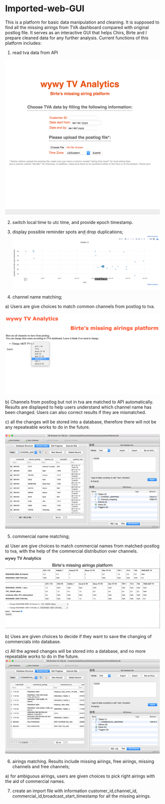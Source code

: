 # Imported-web-GUI
This is a platform for basic data manipulation and cleaning. It is supposed to find all the missing airings from TVA dashboard compared with original postlog file. 
It serves as an interactive GUI that helps Chirs, Birte and I prepare cleaned data for any further analysis. 
Current functions of this platform includes:

1) read tva data from API

 ![Sceenshot](https://github.com/saaaima/Imported-web-GUI/blob/master/login%20page.png)
 
2) switch local time to utc time, and provide epoch timestamp.

3) display possible reminder spots and drop duplications;
  ![Sceenshot](https://github.com/saaaima/Imported-web-GUI/blob/master/reminder_spots.png)






4) channel name matching; 

  a) Users are give choices to match common channels from postlog to tva.
  
  ![Sceenshot](https://github.com/saaaima/Imported-web-GUI/blob/master/channel_change.png)
  
  
   
 
  
  
  
  b) Channels from postlog but not in tva are matched to API automatically. Results are displayed to help users understand
     which channel name has been changed. Users can also correct results if they are mismatched.
     
  c) all the changes will be stored into a database, therefore there will not be any repeateable works to do in the future.
  
   ![Sceenshot](https://github.com/saaaima/Imported-web-GUI/blob/master/channel%20database.png)

5) commercial name matching;

  a) User are give choices to match commercial names from matched-postlog to tva, with the help of the commercial distribution
     over channels. 
  ![Sceenshot](https://github.com/saaaima/Imported-web-GUI/blob/master/commercial_change.png)   
  
  
   b) Uses are given choices to decide if they want to save the changing of commercials into database. 
  
  
  c) All the agreed changes will be stored into a database, and no more repeatable works to do in the future. 
  ![Sceenshot](https://github.com/saaaima/Imported-web-GUI/blob/master/commercial%20database.png)

6) airings matching. Results include missing airings, free airings, missing channels and free channels;

  a) for ambiguous airings, users are given choices to pick right airings with the aid of commercial names. 

7) create an import file with information customer_id,channel_id, commercial_id,broadcast_start_timestamp for all the missing airings. 
